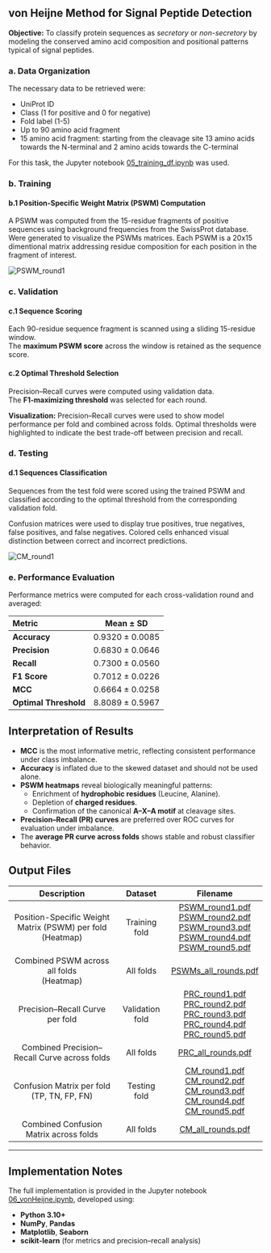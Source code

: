 ## von Heijne Method for Signal Peptide Detection
**Objective:** To classify protein sequences as *secretory* or *non-secretory* by modeling the conserved amino acid composition and positional patterns typical of signal peptides.

### a. Data Organization
The necessary data to be retrieved were: 
- UniProt ID
- Class (1 for positive and 0 for negative)
- Fold label (1-5)
- Up to 90 amino acid fragment
- 15 amino acid fragment: starting from the cleavage site 13 amino acids towards the N-terminal and 2 amino acids towards the C-terminal

For this task, the Jupyter notebook [05_training_df.ipynb](./scripts/05_training_df.ipynb) was used.

### b. Training
#### b.1 Position-Specific Weight Matrix (PSWM) Computation
A PSWM was computed from the 15-residue fragments of positive sequences using background frequencies from the SwissProt database. Were generated to visualize the PSWMs matrices. Each PSWM is a 20x15 dimentional matrix addressing residue composition for each position in the fragment of interest.

![PSWM_round1](https://github.com/user-attachments/assets/749b1948-f408-4f5a-ab2b-bba3f1bccba1)

### c. Validation
#### c.1 Sequence Scoring
Each 90-residue sequence fragment is scanned using a sliding 15-residue window.  
The **maximum PSWM score** across the window is retained as the sequence score.

#### c.2 Optimal Threshold Selection
Precision–Recall curves were computed using validation data.  
The **F1-maximizing threshold** was selected for each round.

**Visualization:** Precision–Recall curves were used to show model performance per fold and combined across folds. Optimal thresholds were highlighted to indicate the best trade-off between precision and recall.

### d. Testing
#### d.1 Sequences Classification
Sequences from the test fold were scored using the trained PSWM and classified according to the optimal threshold from the corresponding validation fold.

Confusion matrices were used to display true positives, true negatives, false positives, and false negatives. Colored cells enhanced visual distinction between correct and incorrect predictions.

![CM_round1](https://github.com/user-attachments/assets/42cc18b8-4a4e-496a-afa4-0c6d6e675cdf)

### e. Performance Evaluation
Performance metrics were computed for each cross-validation round and averaged:

| Metric | Mean ± SD |
|:--|:--:|
| **Accuracy** | 0.9320 ± 0.0085 |
| **Precision** | 0.6830 ± 0.0646 |
| **Recall** | 0.7300 ± 0.0560 |
| **F1 Score** | 0.7012 ± 0.0226 |
| **MCC** | 0.6664 ± 0.0258 |
| **Optimal Threshold** | 8.8089 ± 0.5967 |

## Interpretation of Results
- **MCC** is the most informative metric, reflecting consistent performance under class imbalance.  
- **Accuracy** is inflated due to the skewed dataset and should not be used alone.  
- **PSWM heatmaps** reveal biologically meaningful patterns:  
  - Enrichment of **hydrophobic residues** (Leucine, Alanine).  
  - Depletion of **charged residues**.  
  - Confirmation of the canonical **A–X–A motif** at cleavage sites.  
- **Precision–Recall (PR) curves** are preferred over ROC curves for evaluation under imbalance.  
- The **average PR curve across folds** shows stable and robust classifier behavior.

## Output Files

| Description| Dataset | Filename |
|:-------------------------:|:-------:|:--------:|
| Position-Specific Weight Matrix (PSWM) per fold <br> (Heatmap) | Training fold | [PSWM_round1.pdf](./visualization/PSWM_round1.pdf) <br> [PSWM_round2.pdf](./visualization/PSWM_round2.pdf) <br> [PSWM_round3.pdf](./visualization/PSWM_round3.pdf) <br> [PSWM_round4.pdf](./visualization/PSWM_round4.pdf) <br> [PSWM_round5.pdf](./visualization/PSWM_round5.pdf) |
| Combined PSWM across all folds <br> (Heatmap) | All folds | [PSWMs_all_rounds.pdf](./visualization/PSWMs_all_rounds.pdf) |
| Precision–Recall Curve per fold | Validation fold | [PRC_round1.pdf](./visualization/PRC_round1.pdf) <br> [PRC_round2.pdf](./visualization/PRC_round2.pdf) <br> [PRC_round3.pdf](./visualization/PRC_round3.pdf) <br> [PRC_round4.pdf](./visualization/PRC_round4.pdf) <br> [PRC_round5.pdf](./visualization/PRC_round5.pdf) |
| Combined Precision–Recall Curve across folds | All folds | [PRC_all_rounds.pdf](./visualization/PRC_all_rounds.pdf) |
| Confusion Matrix per fold <br> (TP, TN, FP, FN) | Testing fold | [CM_round1.pdf](./visualization/CM_round1.pdf) <br> [CM_round2.pdf](./visualization/CM_round2.pdf) <br> [CM_round3.pdf](./visualization/CM_round3.pdf) <br> [CM_round4.pdf](./visualization/CM_round4.pdf) <br> [CM_round5.pdf](./visualization/CM_round5.pdf) |
| Combined Confusion Matrix across folds | All folds | [CM_all_rounds.pdf](./visualization/CM_all_rounds.pdf) |

---

## Implementation Notes

The full implementation is provided in the Jupyter notebook [06_vonHeijne.ipynb](./scripts/06_vonHeijne.ipynb), developed using:
- **Python 3.10+**
- **NumPy**, **Pandas**
- **Matplotlib**, **Seaborn**
- **scikit-learn** (for metrics and precision–recall analysis)
